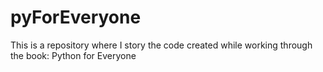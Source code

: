 # pyForEveryone
This is a repository where I story the code created while working through the book: Python for Everyone

